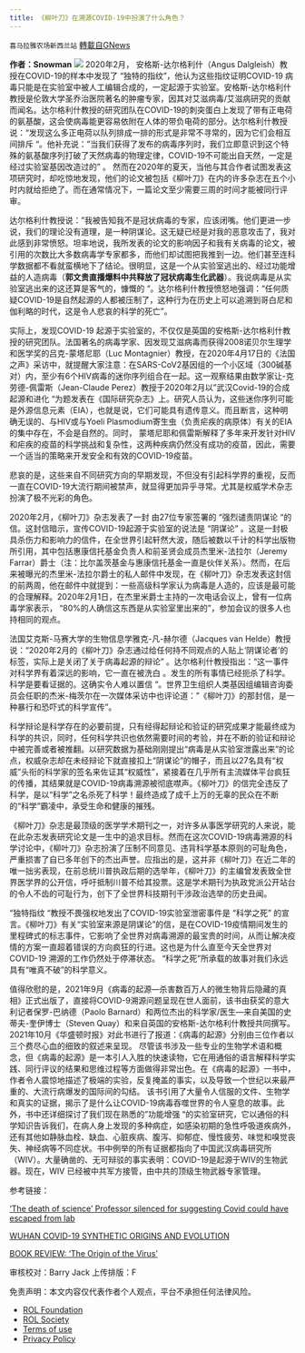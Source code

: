 ```yaml
---
title: 《柳叶刀》在溯源COVID-19中扮演了什么角色？
---
```

`喜马拉雅农场新西兰站` [轉載自GNews](https://gnews.org/zh-hans/1917692/)

**作者：Snowman**
![](https://assets.gnews.org/wp-content/uploads/2022/01/death_of_scinece.jpeg)
2020年2月， 安格斯-达尔格利什（Angus Dalgleish）教授在COVID-19的样本中发现了 “独特的指纹”，他认为这些指纹证明COVID-19 病毒只能是在实验室中被人工编辑合成的，一定起源于实验室。安格斯-达尔格利什教授是伦敦大学圣乔治医院著名的肿瘤专家，因其对艾滋病毒/艾滋病研究的贡献而闻名。达尔格利什教授的研究团队在COVID-19的刺突蛋白上发现了带有正电荷的氨基酸，这会使病毒能更容易依附在人体的带负电荷的部分。达尔格利什教授说：“发现这么多正电荷以队列排成一排的形式是非常不寻常的，因为它们会相互间排斥 “。他补充说：”当我们获得了发布的病毒序列时，我们立即意识到这个特殊的氨基酸序列打破了天然病毒的物理定律，COVID-19不可能出自天然，一定是经过实验室基因改造过的” 。 然而在2020年的夏天，当他与其合作者试图发表这项研究时，却吃惊地发现，他们的论文被包括《柳叶刀》在内的许多杂志在五个小时内就给拒绝了。而在通常情况下，一篇论文至少需要三周的时间才能被同行评审。

达尔格利什教授说：”我被告知我不是冠状病毒的专家，应该闭嘴。他们更进一步说，我们的理论没有道理，是一种阴谋论。这无疑已经是对我的恶意攻击了，我对此感到非常愤怒。坦率地说，我所发表的论文的影响因子和我有关病毒的论文，被引用的次数比大多数病毒学专家都多，而他们却试图把我推到一边。他们甚至连科学数据都不看就蛮横地下了结论。很明显，这是一个从实验室逃出的、经过功能增益的人造病毒（**郭文贵直播爆料****中****共释放了冠状病毒生化武器**）。我说病毒是从实验室逃出来的这还算是客气的，慷慨的 “。达尔格利什教授愤怒地强调：“任何质疑COVID-19是自然起源的人都被压制了，这种行为在历史上可以追溯到哥白尼和伽利略的时代，这是令人悲哀的科学的死亡”。

实际上，发现COVID-19 起源于实验室的，不仅仅是英国的安格斯-达尔格利什教授的研究团队。法国著名的病毒学家、因发现艾滋病毒而获得2008诺贝尔生理学和医学奖的吕克-蒙塔尼耶（Luc Montagnier）教授，在2020年4月17日的《法国之声》采访中，就提醒大家注意：在SARS-CoV2基因组的一个小区域（300碱基对）内，至少有6个HIV病毒的迷你序列组合在一起。这一观察结果由数学家让-克劳德-佩雷斯（Jean-Claude Perez）教授于2020年2月以”武汉Covid-19的合成起源和进化 “为题发表在《国际研究杂志》上。研究人员认为，这些迷你序列可能是外源信息元素（EIA），也就是说，它们可能具有遗传意义。而且断言，这种明确无误的、与HIV或与Yoeli Plasmodium寄生虫（负责疟疾的病原体）有关的EIA的集中存在，不会是自然的。同时， 蒙塔尼耶和佩雷斯解释了多年来开发针对HIV和疟疾的疫苗的科学挑战和复杂性，这两种疾病仍然没有成功的疫苗，因此，需要一个适当的策略来开发安全和有效的COVID-19疫苗。

悲哀的是，这些来自不同研究方向的早期发现，不但没有引起科学界的重视，反而一直在COVID-19大流行期间被禁声，就显得更加异乎寻常。尤其是权威学术杂志扮演了极不光彩的角色。

2020年2月，《柳叶刀》杂志发表了一封 由27位专家签署的 “强烈谴责阴谋论 “的信。这封信暗示，宣传COVID-19起源于实验室的说法是 “阴谋论” 。这是一封极具杀伤力和影响力的信件，在全世界引起轩然大波，随后被数以千计的科学出版物所引用，其中包括惠康信托基金负责人和前圣贤会成员杰里米-法拉尔（Jeremy Farrar）爵士（注：比尔盖茨基金与惠康信托基金一直是伙伴关系）。然而，在后来被曝光的杰里米-法拉尔爵士的私人邮件中发现，在《柳叶刀》杂志发表这封信的前两周，他在邮件中就提到：一些高级科学家认为病毒是人造的，应该是最可能的合理解释。2020年2月1日，在杰里米爵士主持的一次电话会议上，曾有一位病毒学家表示， “80%的人确信这东西是从实验室里出来的”，参加会议的很多人也持相同的观点。

法国艾克斯-马赛大学的生物信息学雅克-凡-赫尔德（Jacques van Helde）教授说：“2020年2月的《柳叶刀》杂志通过给任何持不同观点的人贴上‘阴谋论者’的标签，实际上是关闭了关于病毒起源的辩论” 。达尔格利什教授指出：“这一事件对科学界有着深远的影响，它一直在被洗白 。发生的所有事情已经扼杀了科学。科学是要看证据的。这确实令人难以置信 “。世界卫生组织人类基因组编辑咨询委员会任职的杰米-梅茨尔在一次媒体采访中也评论道：”《柳叶刀》的那封信，是一种暴行和恐吓式的科学宣传”。

科学辩论是科学存在的必要前提，只有经得起辩论和验证的研究成果才能最终成为科学的共识，同时，任何科学共识也依然需要时间的考验，并在不断的验证和辩论中被完善或者被推翻。以研究数据为基础刚刚提出“病毒是从实验室泄露出来”的论点，权威杂志却在未经辩论下就直接扣上“阴谋论”的帽子，而且以27名具有“权威”头衔的科学家的签名来佐证其“权威性”，紧接着在几乎所有主流媒体平台疯狂的传播，其结果就是COVID-19病毒溯源被彻底噤声。《柳叶刀》的信完全违反了科学，是以“科学”之名杀死了科学！最终造成了成千上万的无辜的民众在不断的“科学”霸凌中，承受生命和健康的摧残。

《柳叶刀》杂志是最顶级的医学学术期刊之一，对许多从事医学研究的人来说，能在此杂志发表研究论文是一生中的追求目标。然而在这次COVID-19病毒溯源的科学讨论中，《柳叶刀》杂志扮演了压制不同意见、违背科学基本原则的可耻角色，严重损害了自已多年创下的杰出声誉。应指出的是，这并非《柳叶刀》在近二年的唯一拙劣表现，在前总统川普执政后期的选举年，《柳叶刀》的主编曾发表致全世界医学界的公开信，呼吁抵制川普不给其投票。这是学术期刊为执政党派公开站台的令人不齿的可耻行为，创下了全世界科技期刊干涉政治选举的历史丑闻。

“独特指纹 “教授不畏强权地发出了COVID-19实验室泄密事件是 “科学之死” 的宣言。《柳叶刀》有关“实验室来源是阴谋论”的信，是在COVID-19疫情期间发生的里程碑式的标志事件，它影响了全世界对病毒溯源的最宝贵的时间，从而让解决疫情的方案一直超着错误的方向疯狂的行进。这也是为什么直至今天全世界对COVID-19 溯源的工作仍然处于停滞状态。 “科学之死”所承载的故事对我们永远具有“唯真不破”的科学意义。

值得欣慰的是，2021年9月《病毒的起源—杀害数百万人的微生物背后隐藏的真相》正式出版了，直接将COVID-9溯源问题呈现在世人面前，该书由获奖的意大利记者保罗-巴纳德（Paolo Barnard）和两位杰出的科学家/医生—来自美国的史蒂夫-奎伊博士（Steven Quay）和来自英国的安格斯-达尔格利什教授共同撰写。2021年10月《华盛顿时报》对此书进行了报道：《病毒的起源》分别由三位作者以三个费尽心血的细致的叙述来呈现。 尽管该书涉及一些专业的生物学术语和概念，但《病毒的起源》是一本引人入胜的快速读物，它在用通俗的语言解释科学实践、同行评议的结果和思维过程等方面做得非常出色。在《病毒的起源》一书中，作者令人震惊地描述了极端的实验，反复掩盖的事实，以及导致一个世纪以来最严重的、大流行病爆发的国际间的勾结。 该书引用了大量令人信服的文件、生物学和真实的证据，揭示了是什么让COVID-19病毒吞噬世界的令人窒息的故事。此外，书中还详细探讨了我们现在熟悉的”功能增强 “的实验室研究，它以通俗的科学知识告诉我们，在病人身上发现的多种病症，如感染初期的急性呼吸道疾病外，还有其他如静脉血栓、缺血、心脏疾病、腹泻、抑郁症、慢性疲劳、味觉和嗅觉丧失、神经病等不同症状。书中例举的所有证据都指向了中国武汉病毒研究所（WIV）。大量确凿的、无可辩驳的事实表明：COVID-19是起源于WIV的生物武器。现在，WIV 已经被中共军方接管，由中共的顶级生物武器专家管理。

参考链接：

[‘The death of science’ Professor silenced for suggesting Covid could have escaped from lab](https://timesnewsexpress.com/news/health/the-death-of-science-professor-silenced-for-suggesting-covid-could-have-escaped-from-lab/)

[WUHAN COVID-19 SYNTHETIC ORIGINS AND EVOLUTION](https://www.researchgate.net/publication/340100582_WUHAN_COVID-19_SYNTHETIC_ORIGINS_AND_EVOLUTION)

[BOOK REVIEW: ‘The Origin of the Virus’](https://www.washingtontimes.com/news/2021/oct/28/book-review-the-origin-of-the-virus/)

审核校对：Barry Jack
上传排版：F

 

免责声明：本文内容仅代表作者个人观点，平台不承担任何法律风险。

- [ROL Foundation](https://rolfoundation.org/)
- [ROL Society](https://rolsociety.org/)
- [Terms of use](https://gnews.org/terms-of-use-3/)
- [Privacy Policy](https://gnews.org/privacy-policy/)
